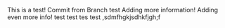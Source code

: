 This is a test! 
Commit from Branch test
Adding more information! 
Adding even more info! 
test
test tes test
,sdmfhgkjsdhkfjgh;f
